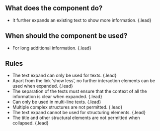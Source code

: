 ## What does the component do?
* It further expands an existing text to show more information. {.lead}

## When should the component be used?
* For long additional information. {.lead}

## Rules 
* The text expand can only be used for texts. {.lead}
* Apart from the <sbb-link variant="inline" type="button" href="/en/design-system/lean/components/link/">link</sbb-link> ‘show less’, no further interaction elements can be used when expanded. {.lead}
* The separation of the texts must ensure that the context of all the information is clear when expanded. {.lead}
* Can only be used in multi-line texts. {.lead}
* Multiple complex structures are not permitted. {.lead}
* The text expand cannot be used for structuring elements. {.lead}
* The title and other structural elements are not permitted when collapsed. {.lead}